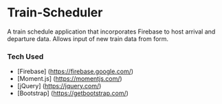 # Train-Scheduler
A train schedule application that incorporates Firebase to host arrival and departure data. Allows input of new train data from form.

### Tech Used
* [Firebase] (https://firebase.google.com/)
* [Moment.js] (https://momentjs.com/)
* [jQuery] (https://jquery.com/)
* [Bootstrap] (https://getbootstrap.com/)


